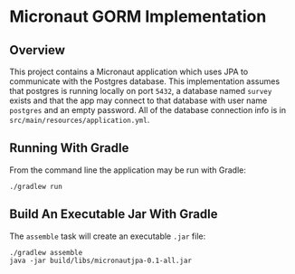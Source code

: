 # Micronaut GORM Implementation

## Overview

This project contains a Micronaut application which uses
JPA to communicate with the Postgres database.  This
implementation assumes that postgres is running locally on
port `5432`, a database named `survey` exists
and that the app may connect to that database with
user name `postgres` and an empty password.  All of the
database connection info is in `src/main/resources/application.yml`.

## Running With Gradle

From the command line the application may be run with Gradle:

    ./gradlew run
    
## Build An Executable Jar With Gradle

The `assemble` task will create an executable `.jar` file:

    ./gradlew assemble
    java -jar build/libs/micronautjpa-0.1-all.jar